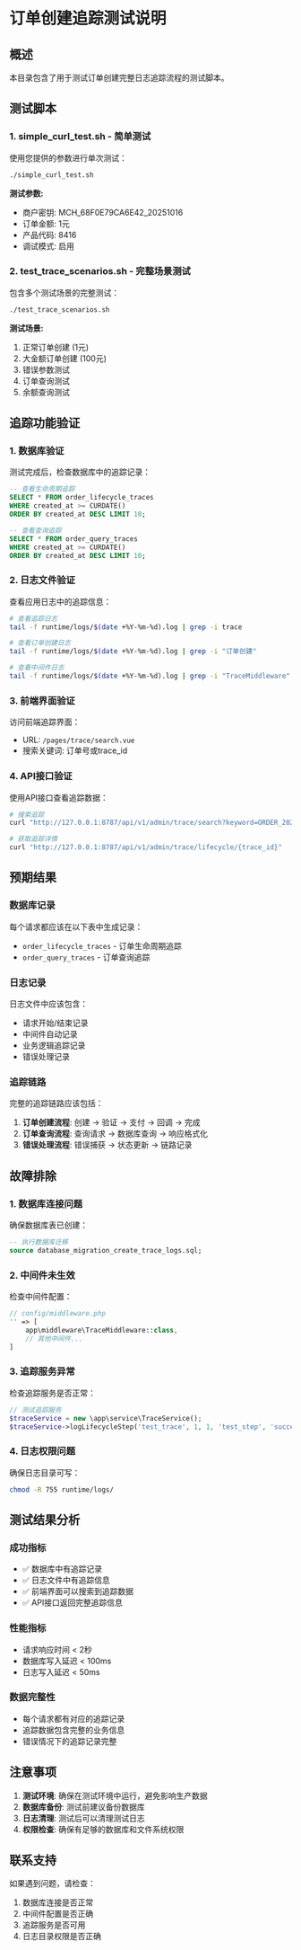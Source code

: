 # 订单创建追踪测试说明

## 概述
本目录包含了用于测试订单创建完整日志追踪流程的测试脚本。

## 测试脚本

### 1. simple_curl_test.sh - 简单测试
使用您提供的参数进行单次测试：

```bash
./simple_curl_test.sh
```

**测试参数:**
- 商户密钥: MCH_68F0E79CA6E42_20251016
- 订单金额: 1元
- 产品代码: 8416
- 调试模式: 启用

### 2. test_trace_scenarios.sh - 完整场景测试
包含多个测试场景的完整测试：

```bash
./test_trace_scenarios.sh
```

**测试场景:**
1. 正常订单创建 (1元)
2. 大金额订单创建 (100元)
3. 错误参数测试
4. 订单查询测试
5. 余额查询测试

## 追踪功能验证

### 1. 数据库验证
测试完成后，检查数据库中的追踪记录：

```sql
-- 查看生命周期追踪
SELECT * FROM order_lifecycle_traces 
WHERE created_at >= CURDATE() 
ORDER BY created_at DESC LIMIT 10;

-- 查看查询追踪
SELECT * FROM order_query_traces 
WHERE created_at >= CURDATE() 
ORDER BY created_at DESC LIMIT 10;
```

### 2. 日志文件验证
查看应用日志中的追踪信息：

```bash
# 查看追踪日志
tail -f runtime/logs/$(date +%Y-%m-%d).log | grep -i trace

# 查看订单创建日志
tail -f runtime/logs/$(date +%Y-%m-%d).log | grep -i "订单创建"

# 查看中间件日志
tail -f runtime/logs/$(date +%Y-%m-%d).log | grep -i "TraceMiddleware"
```

### 3. 前端界面验证
访问前端追踪界面：
- URL: `/pages/trace/search.vue`
- 搜索关键词: 订单号或trace_id

### 4. API接口验证
使用API接口查看追踪数据：

```bash
# 搜索追踪
curl "http://127.0.0.1:8787/api/v1/admin/trace/search?keyword=ORDER_20250101_001"

# 获取追踪详情
curl "http://127.0.0.1:8787/api/v1/admin/trace/lifecycle/{trace_id}"
```

## 预期结果

### 数据库记录
每个请求都应该在以下表中生成记录：
- `order_lifecycle_traces` - 订单生命周期追踪
- `order_query_traces` - 订单查询追踪

### 日志记录
日志文件中应该包含：
- 请求开始/结束记录
- 中间件自动记录
- 业务逻辑追踪记录
- 错误处理记录

### 追踪链路
完整的追踪链路应该包括：
1. **订单创建流程**: 创建 → 验证 → 支付 → 回调 → 完成
2. **订单查询流程**: 查询请求 → 数据库查询 → 响应格式化
3. **错误处理流程**: 错误捕获 → 状态更新 → 链路记录

## 故障排除

### 1. 数据库连接问题
确保数据库表已创建：
```sql
-- 执行数据库迁移
source database_migration_create_trace_logs.sql;
```

### 2. 中间件未生效
检查中间件配置：
```php
// config/middleware.php
'' => [
    app\middleware\TraceMiddleware::class,
    // 其他中间件...
]
```

### 3. 追踪服务异常
检查追踪服务是否正常：
```php
// 测试追踪服务
$traceService = new \app\service\TraceService();
$traceService->logLifecycleStep('test_trace', 1, 1, 'test_step', 'success', []);
```

### 4. 日志权限问题
确保日志目录可写：
```bash
chmod -R 755 runtime/logs/
```

## 测试结果分析

### 成功指标
- ✅ 数据库中有追踪记录
- ✅ 日志文件中有追踪信息
- ✅ 前端界面可以搜索到追踪数据
- ✅ API接口返回完整追踪信息

### 性能指标
- 请求响应时间 < 2秒
- 数据库写入延迟 < 100ms
- 日志写入延迟 < 50ms

### 数据完整性
- 每个请求都有对应的追踪记录
- 追踪数据包含完整的业务信息
- 错误情况下的追踪记录完整

## 注意事项

1. **测试环境**: 确保在测试环境中运行，避免影响生产数据
2. **数据库备份**: 测试前建议备份数据库
3. **日志清理**: 测试后可以清理测试日志
4. **权限检查**: 确保有足够的数据库和文件系统权限

## 联系支持

如果遇到问题，请检查：
1. 数据库连接是否正常
2. 中间件配置是否正确
3. 追踪服务是否可用
4. 日志目录权限是否正确

